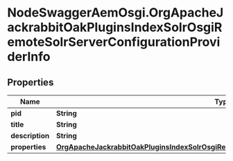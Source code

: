 # NodeSwaggerAemOsgi.OrgApacheJackrabbitOakPluginsIndexSolrOsgiRemoteSolrServerConfigurationProviderInfo

## Properties

Name | Type | Description | Notes
------------ | ------------- | ------------- | -------------
**pid** | **String** |  | [optional] 
**title** | **String** |  | [optional] 
**description** | **String** |  | [optional] 
**properties** | [**OrgApacheJackrabbitOakPluginsIndexSolrOsgiRemoteSolrServerConfigurationProviderProperties**](OrgApacheJackrabbitOakPluginsIndexSolrOsgiRemoteSolrServerConfigurationProviderProperties.md) |  | [optional] 


